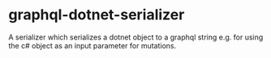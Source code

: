 # graphql-dotnet-serializer
A serializer which serializes a dotnet object to a graphql string e.g. for using the c# object as an input parameter for mutations. 
